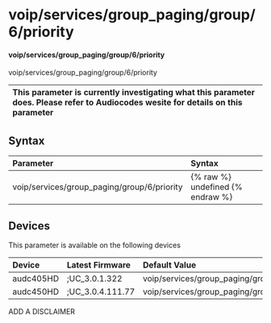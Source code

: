 ﻿---
description: voip/services/group_paging/group/6/priority
search: false
---

# voip/services/group_paging/group/6/priority

#### voip/services/group_paging/group/6/priority

voip/services/group_paging/group/6/priority


| This parameter is currently investigating what this parameter does. Please refer to Audiocodes wesite for details on this parameter | 
| :--- |

## Syntax
| Parameter | Syntax |
| :--- | :--- |
|voip/services/group_paging/group/6/priority | {% raw %} undefined {% endraw %}|

## Devices
This parameter is available on the following devices

| Device | Latest Firmware | Default Value |
|:---|:---|:---|
| audc405HD | ;UC_3.0.1.322 | voip/services/group_paging/group/6/priority=NORMAL 
| audc450HD | ;UC_3.0.4.111.77 | voip/services/group_paging/group/6/priority=NORMAL 

ADD A DISCLAIMER
